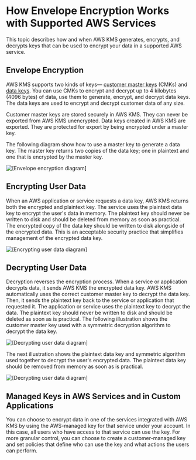 # How Envelope Encryption Works with Supported AWS Services<a name="workflow"></a>

This topic describes how and when AWS KMS generates, encrypts, and decrypts keys that can be used to encrypt your data in a supported AWS service\.

## Envelope Encryption<a name="envelope_encryption"></a>

AWS KMS supports two kinds of keys— [customer master keys](concepts.md#master_keys) \(CMKs\) and [data keys](concepts.md#data-keys)\. You can use CMKs to encrypt and decrypt up to 4 kilobytes \(4096 bytes\) of data, use them to generate, encrypt, and decrypt data keys\. The data keys are used to encrypt and decrypt customer data of any size\.

Customer master keys are stored securely in AWS KMS\. They can never be exported from AWS KMS unencrypted\. Data keys created in AWS KMS are exported\. They are protected for export by being encrypted under a master key\. 

The following diagram show how to use a master key to generate a data key\. The master key returns two copies of the data key; one in plaintext and one that is encrypted by the master key\.

![\[Envelope encryption diagram\]](http://docs.aws.amazon.com/kms/latest/developerguide/images/Workflow_EnvelopeEncryption.png)

## Encrypting User Data<a name="encrypting_user_data"></a>

When an AWS application or service requests a data key, AWS KMS returns both the encrypted and plaintext key\. The service uses the plaintext data key to encrypt the user's data in memory\. The plaintext key should never be written to disk and should be deleted from memory as soon as practical\. The encrypted copy of the data key should be written to disk alongside of the encrypted data\. This is an acceptable security practice that simplifies management of the encrypted data key\.

![\[Encrypting user data diagram\]](http://docs.aws.amazon.com/kms/latest/developerguide/images/Workflow_EncryptingContent.png)

## Decrypting User Data<a name="decrypting_user_data"></a>

Decryption reverses the encryption process\. When a service or application decrypts data, it sends AWS KMS the encrypted data key\. AWS KMS automatically uses the correct customer master key to decrypt the data key\. Then, it sends the plaintext key back to the service or application that requested it\. The application or service uses the plaintext key to decrypt the data\. The plaintext key should never be written to disk and should be deleted as soon as is practical\. The following illustration shows the customer master key used with a symmetric decryption algorithm to decrypt the data key\.

![\[Decrypting user data diagram\]](http://docs.aws.amazon.com/kms/latest/developerguide/images/Workflow_DecryptingContentPt1.png)

The next illustration shows the plaintext data key and symmetric algorithm used together to decrypt the user's encrypted data\. The plaintext data key should be removed from memory as soon as is practical\.

![\[Decrypting user data diagram\]](http://docs.aws.amazon.com/kms/latest/developerguide/images/Workflow_DecryptingContentPt2.png)

## Managed Keys in AWS Services and in Custom Applications<a name="aws-managed-keys"></a>

You can choose to encrypt data in one of the services integrated with AWS KMS by using the AWS\-managed key for that service under your account\. In this case, all users who have access to that service can use the key\. For more granular control, you can choose to create a customer\-managed key and set policies that define who can use the key and what actions the users can perform\.